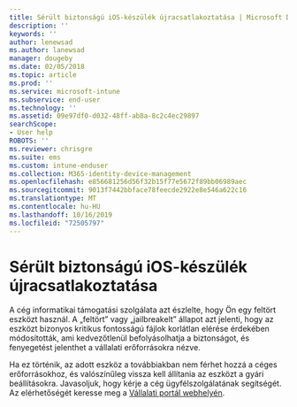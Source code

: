 ```yaml
---
title: Sérült biztonságú iOS-készülék újracsatlakoztatása | Microsoft Docs
description: ''
keywords: ''
author: lenewsad
ms.author: lanewsad
manager: dougeby
ms.date: 02/05/2018
ms.topic: article
ms.prod: ''
ms.service: microsoft-intune
ms.subservice: end-user
ms.technology: ''
ms.assetid: 09e97df0-d032-48ff-ab8a-8c2c4ec29897
searchScope:
- User help
ROBOTS: ''
ms.reviewer: chrisgre
ms.suite: ems
ms.custom: intune-enduser
ms.collection: M365-identity-device-management
ms.openlocfilehash: e856681256d56f32b15f77e5672f89bb06989aec
ms.sourcegitcommit: 9013f7442bbface78feecde2922e8e546a622c16
ms.translationtype: MT
ms.contentlocale: hu-HU
ms.lasthandoff: 10/16/2019
ms.locfileid: "72505797"
---
```

# <a name="how-to-reconnect-a-compromised-ios-device"></a>Sérült biztonságú iOS-készülék újracsatlakoztatása

A cég informatikai támogatási szolgálata azt észlelte, hogy Ön egy feltört eszközt használ. A „feltört” vagy „jailbreakelt” állapot azt jelenti, hogy az eszközt bizonyos kritikus fontosságú fájlok korlátlan elérése érdekében módosították, ami kedvezőtlenül befolyásolhatja a biztonságot, és fenyegetést jelenthet a vállalati erőforrásokra nézve. 

Ha ez történik, az adott eszköz a továbbiakban nem férhet hozzá a céges erőforrásokhoz, és valószínűleg vissza kell állítania az eszközt a gyári beállításokra. Javasoljuk, hogy kérje a cég ügyfélszolgálatának segítségét. Az elérhetőségét keresse meg a [Vállalati portál webhelyén](https://go.microsoft.com/fwlink/?linkid=2010980).
